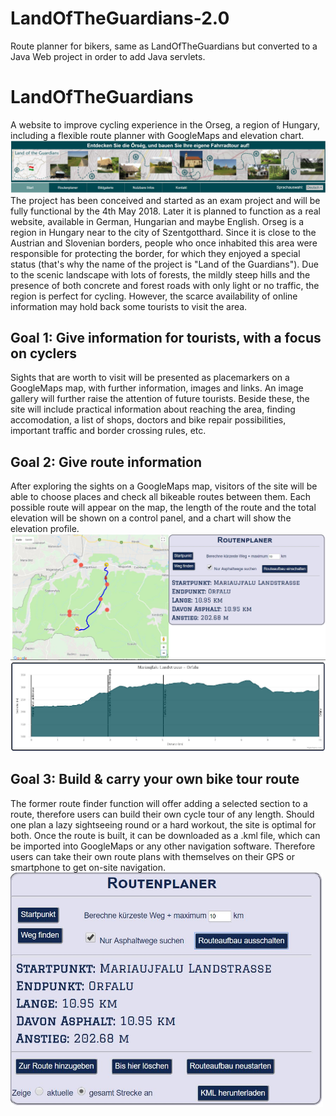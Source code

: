 # LandOfTheGuardians-2.0
Route planner for bikers, same as LandOfTheGuardians but converted to a Java Web project in order to add Java servlets. 

# LandOfTheGuardians
A website to improve cycling experience in the Orseg, a region of Hungary, including a flexible route planner with GoogleMaps and elevation chart.
</br>
<img src="web/images/forReadme/fullHeader.JPG"/>
</br>
The project has been conceived and started as an exam project and will be fully functional by the 4th May 2018. Later it is planned to function as a real website, available in German, Hungarian and maybe English. 
Orseg is a region in Hungary near to the city of Szentgotthard. Since it is close to the Austrian and Slovenian borders, people who once inhabited this area were responsible for protecting the border, for which they enjoyed a special status (that's why the name of the project is "Land of the Guardians").
Due to the scenic landscape with lots of forests, the mildly steep hills and the presence of both concrete and forest roads with only light or no traffic, the region is perfect for cycling. However, the scarce availability of online information may hold back some tourists to visit the area. 
</br>
<h2> Goal 1: Give information for tourists, with a focus on cyclers </h2>
Sights that are worth to visit will be presented as placemarkers on a GoogleMaps map, with further information, images and links. An image gallery will further raise the attention of future tourists. Beside these, the site will include practical information about reaching the area, finding accomodation, a list of shops, doctors and bike repair possibilities, important traffic and border crossing rules, etc.
</br>
<h2> Goal 2: Give route information </h2>
After exploring the sights on a GoogleMaps map, visitors of the site will be able to choose places and check all bikeable routes between them. Each possible route will appear on the map, the length of the route and the total elevation will be shown on a control panel, and a chart will show the elevation profile. 
</br>
<img src="web/images/forReadme/routeFinding.JPG"/>
<img src="web/images/forReadme/hmChart.JPG"/>
</br>
<h2> Goal 3: Build & carry your own bike tour route </h2>
The former route finder function will offer adding a selected section to a route, therefore users can build their own cycle tour of any length. Should one plan a lazy sightseeing round or a hard workout, the site is optimal for both. Once the route is built, it can be downloaded as a .kml file, which can be imported into GoogleMaps or any other navigation software. Therefore users can take their own route plans with themselves on their GPS or smartphone to get on-site navigation. 
<img src="web/images/forReadme/routeBuilder.JPG" width="500"/>


